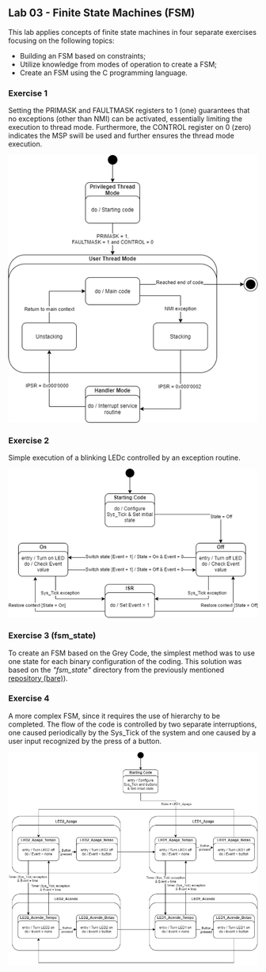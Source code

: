 ## Lab 03 - Finite State Machines (FSM)

This lab applies concepts of finite state machines in four separate exercises focusing on the following topics:
* Building an FSM based on constraints;
* Utilize knowledge from modes of operation to create a FSM;
* Create an FSM using the C programming language.

### Exercise 1

Setting the PRIMASK and FAULTMASK registers to 1 (one) guarantees that no exceptions (other than NMI) can be activated, essentially limiting the execution to thread mode. Furthermore, the CONTROL register on 0 (zero) indicates the MSP swill be used and further ensures the thread mode execution.

![FSM](https://github.com/victorlou/embarcados_ELF74/blob/main/laboratorio_03/mef/ex1.png)

### Exercise 2

Simple execution of a blinking LEDc controlled by an exception routine.

![FSM](https://github.com/victorlou/embarcados_ELF74/blob/main/laboratorio_03/mef/ex2.png)

### Exercise 3 (fsm_state)

To create an FSM based on the Grey Code, the simplest method was to use one state for each binary configuration of the coding. This solution was based on the *"fsm_state"* directory from the previously mentioned [repository (bare)]( https://github.com/ELF74-SisEmb/TM4C1294_Bare_IAR9)).

### Exercise 4

A more complex FSM, since it requires the use of hierarchy to be completed. The flow of the code is controlled by two separate interruptions, one caused periodically by the Sys_Tick of the system and one caused by a user input recognized by the press of a button.

![FSM](https://github.com/victorlou/embarcados_ELF74/blob/main/laboratorio_03/mef/ex4.png)
